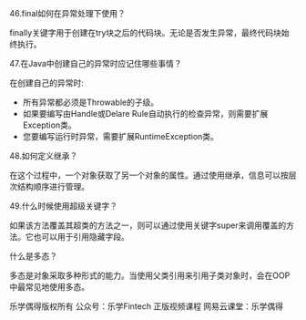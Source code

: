 46.final如何在异常处理下使用？

finally关键字用于创建在try块之后的代码块。无论是否发生异常，最终代码块始终执行。



47.在Java中创建自己的异常时应记住哪些事情？

在创建自己的异常时:

- 所有异常都必须是Throwable的子级。
- 如果要编写由Handle或Delare Rule自动执行的检查异常，则需要扩展Exception类。
- 您要编写运行时异常，需要扩展RuntimeException类。



48.如何定义继承？

在这个过程中，一个对象获取了另一个对象的属性。通过使用继承，信息可以按层次结构顺序进行管理。



49.什么时候使用超级关键字？

如果该方法覆盖其超类的方法之一，则可以通过使用关键字super来调用覆盖的方法。它也可以用于引用隐藏字段。



什么是多态？

多态是对象采取多种形式的能力。当使用父类引用来引用子类对象时，会在OOP中最常见地使用多态。





乐学偶得版权所有  公众号：乐学Fintech  正版视频课程 网易云课堂：乐学偶得 